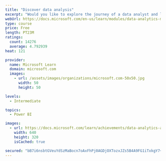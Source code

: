 ```yaml
---
title: "Discover data analysis"
excerpt: "Would you like to explore the journey of a data analyst and learn how a data analyst tells a story with data? In this module, you will explore the different roles in data and learn the different tasks of a data analyst."
webUrl: https://docs.microsoft.com/en-us/learn/modules/data-analytics-microsoft/
type: course
price: Free
length: PT23M
ratings:
  count: 14276
  average: 4.792939
heat: 121

provider:
  name: Microsoft Learn
  domain: microsoft.com
  images:
    - url: /assets/images/organizations/microsoft.com-50x50.jpg
      width: 50
      height: 50

levels:
  - Intermediate

topics:
  - Power BI

images:
  - url: https://docs.microsoft.com/learn/achievements/data-analytics-and-microsoft-social.png
    width: 640
    height: 320
    isCached: true

secured: "bB7i6nsbtGVeuYdSzMaBocn7oAxFhPj0AGDjOXTozxJZs5B4A9FG1iTxkgY7+x71m54ziC7a6RuaFk9buVUj9UlJd+UECMZCb83BoQOZ39ifq6OM5poRRXcQK4k1uixEv0LA/Y4ASotQR/gXUtyElncYQrFEuDKYjIEFTCD14Cvw4Y1ZP/SbqdBV7pzUqeAJ0x38nMFQWWdIpEmDBPlmghQTsBiOMtfFHUoMfYhYZdR86Or3mrZf4uvXJIBb7IF9PsjJErDDLN0YjnOH0zb9iIsvDyGII370sGYgsRE9VxylUePOieIRVo82h5NZRxSjkw96vgnSz3g73b3X1XTXtPfZxWcQYyCTuHB7nbeEEP7yFJuV1BQgEBhYuD5laPaUh5riwJjH9a5ZdgJBbgfrS5CuqMHlwLbbmszo97Ohki3kM6lZ3Pxoa9iFfmvXBV6O;nz7PqRjINO+VqXGHYqqMSw=="
---
```


